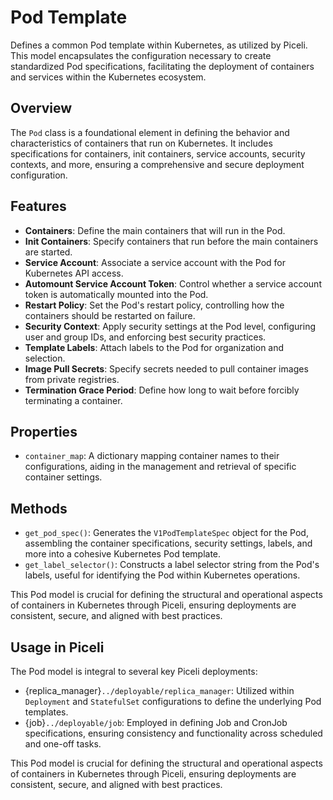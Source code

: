 # Pod Template

Defines a common Pod template within Kubernetes, as utilized by Piceli. This model encapsulates the configuration necessary to create standardized Pod specifications, facilitating the deployment of containers and services within the Kubernetes ecosystem.

## Overview

The `Pod` class is a foundational element in defining the behavior and characteristics of containers that run on Kubernetes. It includes specifications for containers, init containers, service accounts, security contexts, and more, ensuring a comprehensive and secure deployment configuration.

## Features

- **Containers**: Define the main containers that will run in the Pod.
- **Init Containers**: Specify containers that run before the main containers are started.
- **Service Account**: Associate a service account with the Pod for Kubernetes API access.
- **Automount Service Account Token**: Control whether a service account token is automatically mounted into the Pod.
- **Restart Policy**: Set the Pod's restart policy, controlling how the containers should be restarted on failure.
- **Security Context**: Apply security settings at the Pod level, configuring user and group IDs, and enforcing best security practices.
- **Template Labels**: Attach labels to the Pod for organization and selection.
- **Image Pull Secrets**: Specify secrets needed to pull container images from private registries.
- **Termination Grace Period**: Define how long to wait before forcibly terminating a container.

## Properties

- `container_map`: A dictionary mapping container names to their configurations, aiding in the management and retrieval of specific container settings.

## Methods

- `get_pod_spec()`: Generates the `V1PodTemplateSpec` object for the Pod, assembling the container specifications, security settings, labels, and more into a cohesive Kubernetes Pod template.
- `get_label_selector()`: Constructs a label selector string from the Pod's labels, useful for identifying the Pod within Kubernetes operations.

This Pod model is crucial for defining the structural and operational aspects of containers in Kubernetes through Piceli, ensuring deployments are consistent, secure, and aligned with best practices.

## Usage in Piceli

The Pod model is integral to several key Piceli deployments:

- {replica_manager}`../deployable/replica_manager`: Utilized within `Deployment` and `StatefulSet` configurations to define the underlying Pod templates.
- {job}`../deployable/job`: Employed in defining Job and CronJob specifications, ensuring consistency and functionality across scheduled and one-off tasks.

This Pod model is crucial for defining the structural and operational aspects of containers in Kubernetes through Piceli, ensuring deployments are consistent, secure, and aligned with best practices.
